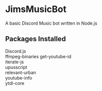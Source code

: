 # JimsMusicBot
A basic Discord Music bot written in Node.js

## Packages Installed
Discord.js   
ffmpeg-binaries 
get-youtube-id  
iterate-js  
upusscript  
relevant-urban  
youtube-info  
ytdl-core  
